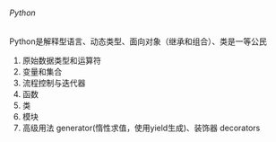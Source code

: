 ###### Python

Python是解释型语言、动态类型、面向对象（继承和组合）、类是一等公民

1. 原始数据类型和运算符
2. 变量和集合
3. 流程控制与迭代器
4. 函数
5. 类
6. 模块
7. 高级用法 generator(惰性求值，使用yield生成)、装饰器 decorators

